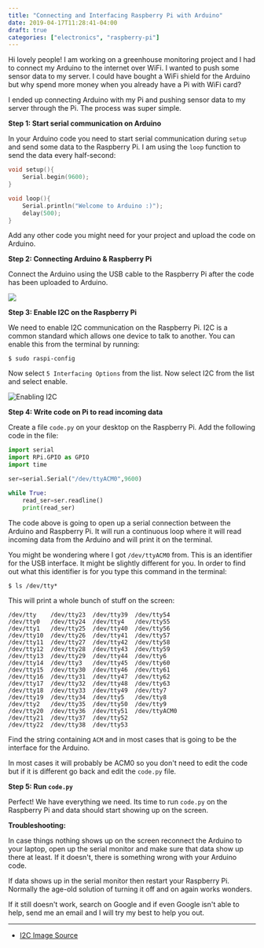 ```yaml
---
title: "Connecting and Interfacing Raspberry Pi with Arduino"
date: 2019-04-17T11:28:41-04:00
draft: true
categories: ["electronics", "raspberry-pi"]
---
```


Hi lovely people! I am working on a greenhouse monitoring project and I had to connect my Arduino to the internet over WiFi. I wanted to push some sensor data to my server. I could have bought a WiFi shield for the Arduino but why spend more money when you already have a Pi with WiFi card?

I ended up connecting Arduino with my Pi and pushing sensor data to my server through the Pi. The process was super simple.

**Step 1: Start serial communication on Arduino**

In your Arduino code you need to start serial communication during `setup` and send some data to the Raspberry Pi. I am using the `loop` function to send the data every half-second:

```c
void setup(){
    Serial.begin(9600);
}

void loop(){
    Serial.println("Welcome to Arduino :)");
    delay(500);
}
```

Add any other code you might need for your project and upload the code on Arduino.

**Step 2: Connecting Arduino & Raspberry Pi**

Connect the Arduino using the USB cable to the Raspberry Pi after the code has been uploaded to Arduino.     

![](/images/raspberry/raspberry_arduino.png)


**Step 3: Enable I2C on the Raspberry Pi**

We need to enable I2C communication on the Raspberry Pi. I2C is a common standard which allows one device to talk to another. You can enable this from the terminal by running:

```
$ sudo raspi-config
```

Now select `5 Interfacing Options` from the list. Now select I2C from the list and select enable. 

![Enabling I2C](/images/raspberry/i2c-menu.png)

**Step 4: Write code on Pi to read incoming data**

Create a file `code.py` on your desktop on the Raspberry Pi. Add the following code in the file:


```python
import serial
import RPi.GPIO as GPIO
import time

ser=serial.Serial("/dev/ttyACM0",9600)  

while True:
    read_ser=ser.readline()
    print(read_ser)
```

The code above is going to open up a serial connection between the Arduino and Raspberry Pi. It will run a continuous loop where it will read incoming data from the Arduino and will print it on the terminal. 

You might be wondering where I got `/dev/ttyACM0` from. This is an identifier for the USB interface. It might be slightly different for you. In order to find out what this identifier is for you type this command in the terminal:

```
$ ls /dev/tty*
``` 

This will print a whole bunch of stuff on the screen:

```
/dev/tty    /dev/tty23  /dev/tty39  /dev/tty54      
/dev/tty0   /dev/tty24  /dev/tty4   /dev/tty55      
/dev/tty1   /dev/tty25  /dev/tty40  /dev/tty56      
/dev/tty10  /dev/tty26  /dev/tty41  /dev/tty57      
/dev/tty11  /dev/tty27  /dev/tty42  /dev/tty58      
/dev/tty12  /dev/tty28  /dev/tty43  /dev/tty59      
/dev/tty13  /dev/tty29  /dev/tty44  /dev/tty6       
/dev/tty14  /dev/tty3   /dev/tty45  /dev/tty60      
/dev/tty15  /dev/tty30  /dev/tty46  /dev/tty61      
/dev/tty16  /dev/tty31  /dev/tty47  /dev/tty62      
/dev/tty17  /dev/tty32  /dev/tty48  /dev/tty63      
/dev/tty18  /dev/tty33  /dev/tty49  /dev/tty7       
/dev/tty19  /dev/tty34  /dev/tty5   /dev/tty8       
/dev/tty2   /dev/tty35  /dev/tty50  /dev/tty9       
/dev/tty20  /dev/tty36  /dev/tty51  /dev/ttyACM0
/dev/tty21  /dev/tty37  /dev/tty52  
/dev/tty22  /dev/tty38  /dev/tty53  
```

Find the string containing `ACM` and in most cases that is going to be the interface for the Arduino. 

In most cases it will probably be ACM0 so you don't need to edit the code but if it is different go back and edit the `code.py` file. 


**Step 5: Run `code.py`**

Perfect! We have everything we need. Its time to run `code.py` on the Raspberry Pi and data should start showing up on the screen.

**Troubleshooting:**

In case things nothing shows up on the screen reconnect the Arduino to your laptop, open up the serial monitor and make sure that data show up there at least. If it doesn't, there is something wrong with your Arduino code. 

If data shows up in the serial monitor then restart your Raspberry Pi. Normally the age-old solution of turning it off and on again works wonders.

If it still doesn't work, search on Google and if even Google isn't able to help, send me an email and I will try my best to help you out. 

<hr>

- [I2C Image Source](https://learn.sparkfun.com/tutorials/raspberry-pi-spi-and-i2c-tutorial/all)